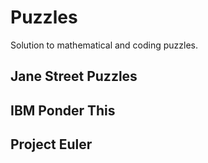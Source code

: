 # Puzzles

Solution to mathematical and coding puzzles.

## Jane Street Puzzles


## IBM Ponder This


## Project Euler


